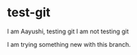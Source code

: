 # test-git
I am Aayushi, testing git
I am not testing git

I am trying something new with this branch.
